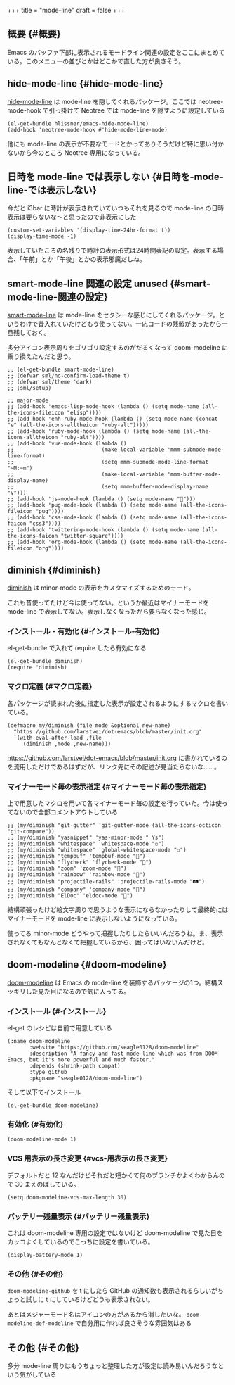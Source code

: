 +++
title = "mode-line"
draft = false
+++

## 概要 {#概要}

Emacs のバッファ下部に表示されるモードライン関連の設定をここにまとめている。このメニューの並びとかはどこかで直した方が良さそう。


## hide-mode-line {#hide-mode-line}

[hide-mode-line](https://github.com/hlissner/emacs-hide-mode-line) は mode-line を隠してくれるパッケージ。ここでは neotree-mode-hook で引っ掛けて Neotree では mode-line を隠すように設定している

```emacs-lisp
(el-get-bundle hlissner/emacs-hide-mode-line)
(add-hook 'neotree-mode-hook #'hide-mode-line-mode)
```

他にも mode-line の表示が不要なモードとかってありそうだけど特に思い付かないから今のところ Neotree 専用になっている。


## 日時を mode-line では表示しない {#日時を-mode-line-では表示しない}

今だと i3bar に時計が表示されていていつもそれを見るので
mode-line の日時表示は要らないな〜と思ったので非表示にした

```emacs-lisp
(custom-set-variables '(display-time-24hr-format t))
(display-time-mode -1)
```

表示していたころの名残りで時計の表示形式は24時間表記の設定。表示する場合、「午前」とか「午後」とかの表示邪魔だしね。


## smart-mode-line 関連の設定 <span class="tag"><span class="unused">unused</span></span> {#smart-mode-line-関連の設定}

[smart-mode-line](https://github.com/Malabarba/smart-mode-line) は mode-line をセクシーな感じにしてくれるパッケージ。というわけで昔入れていたけどもう使ってない。一応コードの残骸があったから一旦残しておく。

多分アイコン表示周りをゴリゴリ設定するのがだるくなって doom-modeline に乗り換えたんだと思う。

```emacs-lisp
;; (el-get-bundle smart-mode-line)
;; (defvar sml/no-confirm-load-theme t)
;; (defvar sml/theme 'dark)
;; (sml/setup)

;; major-mode
;; (add-hook 'emacs-lisp-mode-hook (lambda () (setq mode-name (all-the-icons-fileicon "elisp"))))
;; (add-hook 'enh-ruby-mode-hook (lambda () (setq mode-name (concat "e" (all-the-icons-alltheicon "ruby-alt")))))
;; (add-hook 'ruby-mode-hook (lambda () (setq mode-name (all-the-icons-alltheicon "ruby-alt"))))
;; (add-hook 'vue-mode-hook (lambda ()
;;                            (make-local-variable 'mmm-submode-mode-line-format)
;;                            (setq mmm-submode-mode-line-format "~M:~m")
;;                            (make-local-variable 'mmm-buffer-mode-display-name)
;;                            (setq mmm-buffer-mode-display-name "V")))
;; (add-hook 'js-mode-hook (lambda () (setq mode-name "")))
;; (add-hook 'pug-mode-hook (lambda () (setq mode-name (all-the-icons-fileicon "pug"))))
;; (add-hook 'css-mode-hook (lambda () (setq mode-name (all-the-icons-faicon "css3"))))
;; (add-hook 'twittering-mode-hook (lambda () (setq mode-name (all-the-icons-faicon "twitter-square"))))
;; (add-hook 'org-mode-hook (lambda () (setq mode-name (all-the-icons-fileicon "org"))))
```


## diminish {#diminish}

[diminish](https://github.com/emacsmirror/diminish) は minor-mode の表示をカスタマイズするためのモード。

これも昔使ってたけど今は使ってない。というか最近はマイナーモードを mode-line で表示してない。表示しなくなったから要らなくなった感じ。


### インストール・有効化 {#インストール-有効化}

el-get-bundle で入れて require したら有効になる

```emacs-lisp
(el-get-bundle diminish)
(require 'diminish)
```


### マクロ定義 {#マクロ定義}

各パッケージが読まれた後に指定した表示が設定されるようにするマクロを書いている。

```emacs-lisp
(defmacro my/diminish (file mode &optional new-name)
  "https://github.com/larstvei/dot-emacs/blob/master/init.org"
  `(with-eval-after-load ,file
     (diminish ,mode ,new-name)))
```

<https://github.com/larstvei/dot-emacs/blob/master/init.org>
に書かれているのを流用しただけであるはずだが、リンク先にその記述が見当たらないな……。


### マイナーモード毎の表示指定 {#マイナーモード毎の表示指定}

上で用意したマクロを用いて各マイナーモード毎の設定を行っていた。今は使ってないので全部コメントアウトしている

```emacs-lisp
;; (my/diminish "git-gutter" 'git-gutter-mode (all-the-icons-octicon "git-compare"))
;; (my/diminish "yasnippet" 'yas-minor-mode " Ys")
;; (my/diminish "whitespace" 'whitespace-mode "◽")
;; (my/diminish "whitespace" 'global-whitespace-mode "◽")
;; (my/diminish "tempbuf" 'tempbuf-mode "")
;; (my/diminish "flycheck" 'flycheck-mode "")
;; (my/diminish "zoom" 'zoom-mode "")
;; (my/diminish "rainbow" 'rainbow-mode "🌈")
;; (my/diminish "projectile-rails" 'projectile-rails-mode "🛤")
;; (my/diminish "company" 'company-mode "")
;; (my/diminish "ElDoc" 'eldoc-mode "")
```

結構頑張ったけど絵文字周りで思うような表示にならなかったりして最終的にはマイナーモードを mode-line に表示しないようになっている。

使ってる minor-mode どうやって把握したりしたらいいんだろうね。ま、表示されなくてもなんとなくで把握しているから、困ってはいないんだけど。


## doom-modeline {#doom-modeline}

[doom-modeline](https://github.com/seagle0128/doom-modeline) は Emacs の mode-line を装飾するパッケージの1つ。結構スッキリした見た目になるので気に入ってる。


### インストール {#インストール}

el-get のレシピは自前で用意している

```emacs-lisp
(:name doom-modeline
       :website "https://github.com/seagle0128/doom-modeline"
       :description "A fancy and fast mode-line which was from DOOM Emacs, but it's more powerful and much faster."
       :depends (shrink-path compat)
       :type github
       :pkgname "seagle0128/doom-modeline")
```

そして以下でインストール

```emacs-lisp
(el-get-bundle doom-modeline)
```


### 有効化 {#有効化}

```emacs-lisp
(doom-modeline-mode 1)
```


### VCS 用表示の長さ変更 {#vcs-用表示の長さ変更}

デフォルトだと 12 なんだけどそれだと短かくて何のブランチかよくわからんので
30 まえのばしている。

```emacs-lisp
(setq doom-modeline-vcs-max-length 30)
```


### バッテリー残量表示 {#バッテリー残量表示}

これは doom-modeline 専用の設定ではないけど
doom-modeline で見た目をカッコよくしているのでこっちに設定を書いている。

```emacs-lisp
(display-battery-mode 1)
```


### その他 {#その他}

`doom-modeline-github` を t にしたら GitHub の通知数も表示されるらしいがちょっと試しに t にしているけどどうも表示されない。

あとはメジャーモード名はアイコンの方があるから消したいな。
`doom-modeline-def-modeline` で自分用に作れば良さそうな雰囲気はある


## その他 {#その他}

多分 mode-line 周りはもうちょっと整理した方が設定は読み易いんだろうなという気がしている
